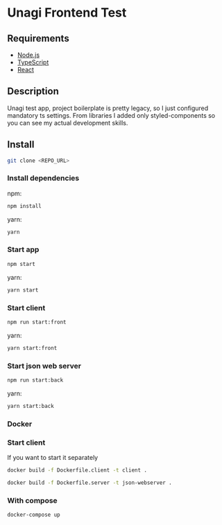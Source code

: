 # Unagi Frontend Test

## Requirements

* [Node.js](https://nodejs.org)
* [TypeScript](https://www.typescriptlang.org/)
* [React](https://reactjs.org/)

## Description

Unagi test app, project boilerplate is pretty legacy, so I just configured mandatory ts settings. From libraries I added only styled-components so you can see my actual development skills.

## Install

```bash
git clone <REPO_URL> 
```

### Install dependencies

npm:

```bash
npm install
```

yarn:

```bash
yarn
```

### Start app

```bash
npm start
```

yarn:

```bash
yarn start
```

### Start client

```bash
npm run start:front
```

yarn:

```bash
yarn start:front
```

### Start json web server

```bash
npm run start:back
```

yarn:

```bash
yarn start:back
```

### Docker

### Start client

If you want to start it separately

```bash
docker build -f Dockerfile.client -t client .
```

```bash
docker build -f Dockerfile.server -t json-webserver .
```

### With compose

```bash
docker-compose up
```
